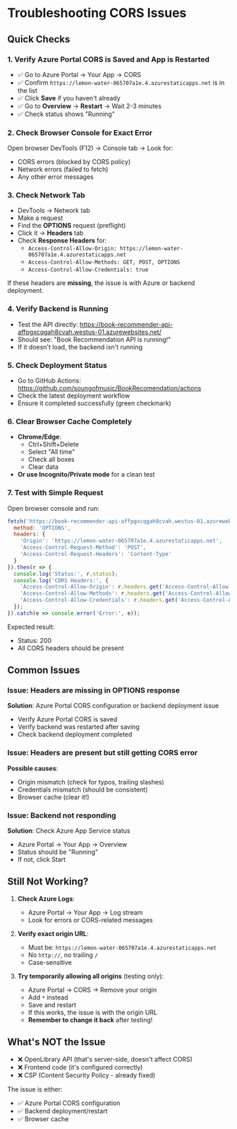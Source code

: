 # Troubleshooting CORS Issues

## Quick Checks

### 1. Verify Azure Portal CORS is Saved and App is Restarted
- ✅ Go to Azure Portal → Your App → CORS
- ✅ Confirm `https://lemon-water-065707a1e.4.azurestaticapps.net` is in the list
- ✅ Click **Save** if you haven't already
- ✅ Go to **Overview** → **Restart** → Wait 2-3 minutes
- ✅ Check status shows "Running"

### 2. Check Browser Console for Exact Error
Open browser DevTools (F12) → Console tab → Look for:
- CORS errors (blocked by CORS policy)
- Network errors (failed to fetch)
- Any other error messages

### 3. Check Network Tab
- DevTools → Network tab
- Make a request
- Find the **OPTIONS** request (preflight)
- Click it → **Headers** tab
- Check **Response Headers** for:
  - `Access-Control-Allow-Origin: https://lemon-water-065707a1e.4.azurestaticapps.net`
  - `Access-Control-Allow-Methods: GET, POST, OPTIONS`
  - `Access-Control-Allow-Credentials: true`

If these headers are **missing**, the issue is with Azure or backend deployment.

### 4. Verify Backend is Running
- Test the API directly: https://book-recommender-api-affpgxcqgah8cvah.westus-01.azurewebsites.net/
- Should see: "Book Recommendation API is running!"
- If it doesn't load, the backend isn't running

### 5. Check Deployment Status
- Go to GitHub Actions: https://github.com/soungofmusic/BookRecomendation/actions
- Check the latest deployment workflow
- Ensure it completed successfully (green checkmark)

### 6. Clear Browser Cache Completely
- **Chrome/Edge**: 
  - Ctrl+Shift+Delete
  - Select "All time"
  - Check all boxes
  - Clear data
- **Or use Incognito/Private mode** for a clean test

### 7. Test with Simple Request
Open browser console and run:
```javascript
fetch('https://book-recommender-api-affpgxcqgah8cvah.westus-01.azurewebsites.net/api/recommend', {
  method: 'OPTIONS',
  headers: {
    'Origin': 'https://lemon-water-065707a1e.4.azurestaticapps.net',
    'Access-Control-Request-Method': 'POST',
    'Access-Control-Request-Headers': 'Content-Type'
  }
}).then(r => {
  console.log('Status:', r.status);
  console.log('CORS Headers:', {
    'Access-Control-Allow-Origin': r.headers.get('Access-Control-Allow-Origin'),
    'Access-Control-Allow-Methods': r.headers.get('Access-Control-Allow-Methods'),
    'Access-Control-Allow-Credentials': r.headers.get('Access-Control-Allow-Credentials')
  });
}).catch(e => console.error('Error:', e));
```

Expected result:
- Status: 200
- All CORS headers should be present

## Common Issues

### Issue: Headers are missing in OPTIONS response
**Solution**: Azure Portal CORS configuration or backend deployment issue
- Verify Azure Portal CORS is saved
- Verify backend was restarted after saving
- Check backend deployment completed

### Issue: Headers are present but still getting CORS error
**Possible causes**:
- Origin mismatch (check for typos, trailing slashes)
- Credentials mismatch (should be consistent)
- Browser cache (clear it!)

### Issue: Backend not responding
**Solution**: Check Azure App Service status
- Azure Portal → Your App → Overview
- Status should be "Running"
- If not, click Start

## Still Not Working?

1. **Check Azure Logs**:
   - Azure Portal → Your App → Log stream
   - Look for errors or CORS-related messages

2. **Verify exact origin URL**:
   - Must be: `https://lemon-water-065707a1e.4.azurestaticapps.net`
   - No `http://`, no trailing `/`
   - Case-sensitive

3. **Try temporarily allowing all origins** (testing only):
   - Azure Portal → CORS → Remove your origin
   - Add `*` instead
   - Save and restart
   - If this works, the issue is with the origin URL
   - **Remember to change it back** after testing!

## What's NOT the Issue

- ❌ OpenLibrary API (that's server-side, doesn't affect CORS)
- ❌ Frontend code (it's configured correctly)
- ❌ CSP (Content Security Policy - already fixed)

The issue is either:
- ✅ Azure Portal CORS configuration
- ✅ Backend deployment/restart
- ✅ Browser cache

